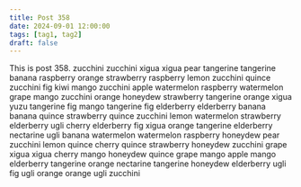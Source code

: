 ```yaml
---
title: Post 358
date: 2024-09-01 12:00:00
tags: [tag1, tag2]
draft: false
---
```

This is post 358.
zucchini
zucchini
xigua
xigua
pear
tangerine
tangerine
banana
raspberry
orange
strawberry
raspberry
lemon
zucchini
quince
zucchini
fig
kiwi
mango
zucchini
apple
watermelon
raspberry
watermelon
grape
mango
zucchini
orange
honeydew
strawberry
tangerine
orange
xigua
yuzu
tangerine
fig
mango
tangerine
fig
elderberry
elderberry
banana
banana
quince
strawberry
quince
zucchini
lemon
watermelon
strawberry
elderberry
ugli
cherry
elderberry
fig
xigua
orange
tangerine
elderberry
nectarine
ugli
banana
watermelon
watermelon
raspberry
honeydew
pear
zucchini
lemon
quince
cherry
quince
strawberry
honeydew
zucchini
grape
xigua
xigua
cherry
mango
honeydew
quince
grape
mango
apple
mango
elderberry
tangerine
orange
nectarine
tangerine
honeydew
elderberry
ugli
fig
ugli
orange
orange
ugli
zucchini
